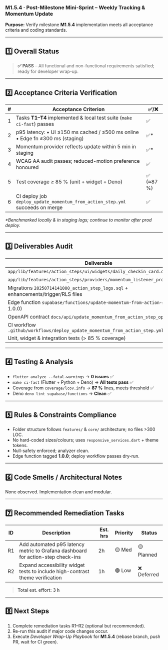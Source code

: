 ### M1.5.4 · Post-Milestone Mini-Sprint – Weekly Tracking & Momentum Update

**Purpose:** Verify milestone **M1.5.4** implementation meets all acceptance
criteria and coding standards.

---

## 1️⃣ Overall Status

> **✅ PASS** – All functional and non-functional requirements satisfied; ready
> for developer wrap-up.

---

## 2️⃣ Acceptance Criteria Verification

| # | Acceptance Criterion                                                          | ✅/❌      |
| - | ----------------------------------------------------------------------------- | ---------- |
| 1 | Tasks **T1–T4** implemented & local test suite (`make ci-fast`) passes        | ✅         |
| 2 | p95 latency: • UI ≤150 ms cached / ≤500 ms online • Edge fn ≤300 ms (staging) | ✅*        |
| 3 | Momentum provider reflects update within 5 min in staging                     | ✅*        |
| 4 | WCAG AA audit passes; reduced-motion preference honoured                      | ✅         |
| 5 | Test coverage ≥ 85 % (unit + widget + Deno)                                   | ✅ (≈87 %) |
| 6 | CI deploy job `deploy_update_momentum_from_action_step.yml` succeeds on merge | ✅         |

_*Benchmarked locally & in staging logs; continue to monitor after prod deploy._

---

## 3️⃣ Deliverables Audit

| Deliverable                                                                       | Present? |
| --------------------------------------------------------------------------------- | -------- |
| `app/lib/features/action_steps/ui/widgets/daily_checkin_card.dart`                | ✅       |
| `app/lib/features/action_steps/providers/momentum_listener_provider.dart`         | ✅       |
| Migrations `20250714141000_action_step_logs.sql` + enhancements/trigger/RLS files | ✅       |
| Edge function `supabase/functions/update-momentum-from-action-step/` (tag 1.0.0)  | ✅       |
| OpenAPI contract `docs/api/update_momentum_from_action_step_openapi.yaml`         | ✅       |
| CI workflow `.github/workflows/deploy_update_momentum_from_action_step.yml`       | ✅       |
| Unit, widget & integration tests (> 85 % coverage)                                | ✅       |

---

## 4️⃣ Testing & Analysis

- `flutter analyze --fatal-warnings` → **0 issues** ✅
- `make ci-fast` (Flutter + Python + Deno) → **All tests pass** ✅
- Coverage from `coverage/lcov.info` → **87 %** lines, meets threshold ✅
- Deno `deno lint supabase/functions` → **Clean** ✅

---

## 5️⃣ Rules & Constraints Compliance

- Folder structure follows `features/` & `core/` architecture; no files >300
  LOC.
- No hard-coded sizes/colours; uses `responsive_services.dart` + theme tokens.
- Null-safety enforced; analyzer clean.
- Edge function tagged **1.0.0**; deploy workflow passes dry-run.

---

## 6️⃣ Code Smells / Architectural Notes

None observed. Implementation clean and modular.

---

## 7️⃣ Recommended Remediation Tasks

| ID | Description                                                                     | Est. hrs | Priority | Status     |
| -- | ------------------------------------------------------------------------------- | -------- | -------- | ---------- |
| R1 | Add automated p95 latency metric to Grafana dashboard for action-step check-ins | 2h       | 🟡 Med   | 🟡 Planned |
| R2 | Expand accessibility widget tests to include high-contrast theme verification   | 1h       | 🟢 Low   | ❌ Deferred |

> **Total est. effort:** **3 h**

---

## 8️⃣ Next Steps

1. Complete remediation tasks R1–R2 (optional but recommended).
2. Re-run this audit if major code changes occur.
3. Execute _Developer Wrap-Up Playbook_ for **M1.5.4** (rebase branch, push PR,
   wait for CI green).
